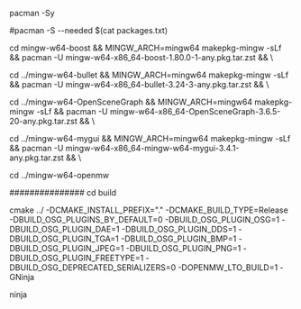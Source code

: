 pacman -Sy#pacman -S --needed $(cat packages.txt) cd mingw-w64-boost && MINGW_ARCH=mingw64 makepkg-mingw -sLf && 			pacman -U mingw-w64-x86_64-boost-1.80.0-1-any.pkg.tar.zst && \cd ../mingw-w64-bullet && MINGW_ARCH=mingw64 makepkg-mingw -sLf && 		pacman -U mingw-w64-x86_64-bullet-3.24-3-any.pkg.tar.zst && \ cd ../mingw-w64-OpenSceneGraph && MINGW_ARCH=mingw64 makepkg-mingw -sLf && 	pacman -U mingw-w64-x86_64-OpenSceneGraph-3.6.5-20-any.pkg.tar.zst && \ cd ../mingw-w64-mygui && MINGW_ARCH=mingw64 makepkg-mingw -sLf && 		pacman -U mingw-w64-x86_64-mingw-w64-mygui-3.4.1-any.pkg.tar.zst && \cd ../mingw-w64-openmw###############cd buildcmake ../ -DCMAKE_INSTALL_PREFIX="." -DCMAKE_BUILD_TYPE=Release -DBUILD_OSG_PLUGINS_BY_DEFAULT=0 -DBUILD_OSG_PLUGIN_OSG=1 -DBUILD_OSG_PLUGIN_DAE=1 -DBUILD_OSG_PLUGIN_DDS=1 -DBUILD_OSG_PLUGIN_TGA=1 -DBUILD_OSG_PLUGIN_BMP=1 -DBUILD_OSG_PLUGIN_JPEG=1 -DBUILD_OSG_PLUGIN_PNG=1 -DBUILD_OSG_PLUGIN_FREETYPE=1 -DBUILD_OSG_DEPRECATED_SERIALIZERS=0 -DOPENMW_LTO_BUILD=1 -GNinjaninja
